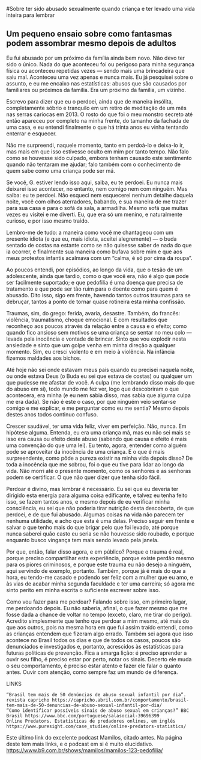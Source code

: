 #Sobre ter sido abusado sexualmente quando criança e ter levado uma vida inteira para lembrar
## Um pequeno ensaio sobre como fantasmas podem assombrar mesmo depois de adultos
Eu fui abusado por um próximo da família ainda bem novo. Não devo ter sido o único. Nada do que aconteceu foi ou perigoso para minha segurança física ou aconteceu repetidas vezes — sendo mais uma brincadeira que saiu mal. Aconteceu uma vez apenas e nunca mais. Eu já pesquisei sobre o assunto, e eu me encaixo nas estatísticas: abusos que são causados por familiares ou próximos da família. Era um próximo da família, um vizinho.

Escrevo para dizer que eu o perdoei, ainda que de maneira insólita, completamente sóbrio e tranquilo em um retiro de meditação de um mês nas serras cariocas em 2013. O rosto do que foi o meu monstro secreto até então apareceu por completo na minha frente, do tamanho da fachada de uma casa, e eu entendi finalmente o que há trinta anos eu vinha tentando enterrar e esquecer.

Não me surpreendi, naquele momento, tanto em perdoá-lo e deixa-lo ir, mas mais em que isso estivesse oculto em mim por tanto tempo. Não falo como se houvesse sido culpado, embora tenham causado este sentimento quando não tentaram me ajudar; falo também com o conhecimento de quem sabe como uma criança pode ser má.

Se você, G. estiver lendo isso aqui, saiba, eu te perdoei. Eu nunca mais deixarei isso acontecer, no entanto, nem comigo nem com ninguém. Mas saiba: eu te perdoei. Não esqueci nem esquecerei nenhum detalhe daquela noite, você com olhos aterradores, babando, e sua maneira de me trazer para sua casa e para o sofá da sala, a armadilha. Mesmo sofá que muitas vezes eu visitei e me diverti. Eu, que era só um menino, e naturalmente curioso, e por isso mesmo traído.

Lembro-me de tudo: a maneira como você me chantageou com um presente idiota (e que eu, mais idiota, aceitei alegremente) — o buda sentado de costas na estante como se não quisesse saber de nada do que ia ocorrer, e finalmente sua maneira como bufava sobre mim e que aos meus protestos infantis acalmava com um “calma, é só por cima da roupa”.

Ao poucos entendi, por episódios, ao longo da vida, que o tesão de um adolescente, ainda que tardio, como o que você era, não é algo que pode ser facilmente suportado; e que pedofilia é uma doença que precisa de tratamento e que pode ser tão ruim para o doente como para quem é abusado. Dito isso, sigo em frente, havendo tantos outros traumas para se debruçar, tantos a ponto de tornar quase rotineira esta minha confissão.

Traumas, sim, do grego: ferida, avaria, desastre. Também, do francês: violência, traumatismo, choque emocional. E com resultados que reconheço aos poucos através da relação entre a causa e o efeito; como quando fico ansioso sem motivos se uma criança se sentar no meu colo — levada pela inocência e vontade de brincar. Sinto que vou explodir nesta ansiedade e sinto que um golpe venha em minha direção a qualquer momento. Sim, eu cresci violento e em meio à violência. Na infância fizemos maldades aos bichos.

Até hoje não sei onde estavam meus pais quando eu precisei naquela noite, ou onde estava Deus (o Buda eu sei que estava de costas) ou qualquer um que pudesse me afastar de você. A culpa (me lembrando disso mais do que do abuso em si), todo mundo me fez ver, logo que descobriram o que acontecera, era minha (e eu nem sabia disso, mas sabia que alguma culpa me era dada). Se não é este o caso, por que ninguém veio sentar-se comigo e me explicar, e me perguntar como eu me sentia? Mesmo depois destes anos todos continuo confuso.

Crescer saudável, ter uma vida feliz, viver em perfeição. Não, nunca. Em hipótese alguma. Entenda, eu era uma criança má, mas eu não sei mais se isso era causa ou efeito deste abuso (sabendo que causa e efeito é mais uma convenção do que uma lei). Eu tento, agora, entender como alguém pode se aproveitar da inocência de uma criança. E o que é mais surpreendente, como pôde a pureza existir na minha vida depois disso? De toda a inocência que me sobrou, foi o que eu tive para lidar ao longo da vida. Não morri até o presente momento, como os senhores e as senhoras podem se certificar. O que não quer dizer que tenha sido fácil.

Perdoar é divino, mas lembrar é necessário. Eu sei que eu deveria ter dirigido esta energia para alguma coisa edificante, e talvez eu tenha feito isso, se fazem tantos anos, e mesmo depois de eu verificar minha consciência, eu sei que não poderia tirar nutrição desta descoberta, de que perdoei, e de que fui abusado. Algumas coisas na vida não parecem ter nenhuma utilidade, e acho que esta é uma delas. Preciso seguir em frente e salvar o que tenho mais do que brigar pelo que foi levado, até porque nunca saberei quão casto eu seria se não houvesse sido roubado, e porque enquanto busco vingança tem mais sendo levado pela janela.

Por que, então, falar disso agora, e em público? Porque o trauma é real, porque preciso compartilhar esta experiência, porque existe perdão mesmo para os piores criminosos, e porque este trauma eu não desejo a ninguém, aqui servindo de exemplo, portanto. Também, porque já é mais do que a hora, eu tendo-me casado e podendo ser feliz com a mulher que eu amo, e às vias de acabar minha segunda faculdade e ter uma carreira; só agora me sinto perito em minha escrita o suficiente escrever sobre isso.

Como vou fazer para me perdoar? Falando sobre isso, em primeiro lugar, me perdoando depois. Eu não saberia, afinal, o que fazer mesmo que me fosse dada a chance de voltar no tempo (exceto, claro, me tirar do perigo). Acredito simplesmente que tenho que perdoar a mim mesmo, até mais do que aos outros, pois na mesma hora em que fui assim traído entendi, como as crianças entendem que fizeram algo errado. Também sei agora que isso acontece no Brasil todos os dias e que de todos os casos, poucos são denunciados e investigados e, portanto, acrescidos às estatísticas para futuras políticas de prevenção. Fica a amarga lição: é preciso aprender a ouvir seu filho, é preciso estar por perto, notar os sinais. Decerto ele muda o seu comportamento, é preciso estar atento e fazer ele falar o quanto antes. Ouvir com atenção, como sempre faz um mundo de diferença.

LINKS

    “Brasil tem mais de 50 denúncias de abuso sexual infantil por dia”. revista capricho https://capricho.abril.com.br/comportamento/brasil-tem-mais-de-50-denuncias-de-abuso-sexual-infantil-por-dia/
    “Como identificar possíveis sinais de abuso sexual em crianças?” BBC Brasil https://www.bbc.com/portuguese/salasocial-39696399
    Online Predators. Estatísticas de predadores onlines, em inglês https://www.puresight.com/case_studies/online-predators-statistics/

Este último link do excelente podcast Mamilos, citado antes. Na página deste tem mais links, e o podcast em si é muito elucidativo. https://www.b9.com.br/shows/mamilos/mamilos-123-pedofilia/
